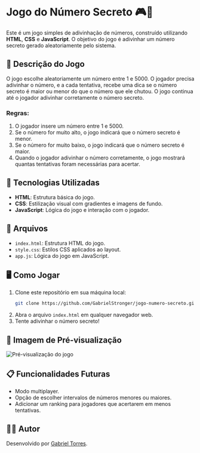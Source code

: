 # Jogo do Número Secreto 🎮🔢

Este é um jogo simples de adivinhação de números, construído utilizando **HTML**, **CSS** e **JavaScript**. O objetivo do jogo é adivinhar um número secreto gerado aleatoriamente pelo sistema.

## 📜 Descrição do Jogo

O jogo escolhe aleatoriamente um número entre 1 e 5000. O jogador precisa adivinhar o número, e a cada tentativa, recebe uma dica se o número secreto é maior ou menor do que o número que ele chutou. O jogo continua até o jogador adivinhar corretamente o número secreto.

### Regras:
1. O jogador insere um número entre 1 e 5000.
2. Se o número for muito alto, o jogo indicará que o número secreto é menor.
3. Se o número for muito baixo, o jogo indicará que o número secreto é maior.
4. Quando o jogador adivinhar o número corretamente, o jogo mostrará quantas tentativas foram necessárias para acertar.

## 🚀 Tecnologias Utilizadas
- **HTML**: Estrutura básica do jogo.
- **CSS**: Estilização visual com gradientes e imagens de fundo.
- **JavaScript**: Lógica do jogo e interação com o jogador.

## 📁 Arquivos
- `index.html`: Estrutura HTML do jogo.
- `style.css`: Estilos CSS aplicados ao layout.
- `app.js`: Lógica do jogo em JavaScript.

## 🖥️ Como Jogar
1. Clone este repositório em sua máquina local:
    ```bash
    git clone https://github.com/GabrielStronger/jogo-numero-secreto.git
    ```
2. Abra o arquivo `index.html` em qualquer navegador web.
3. Tente adivinhar o número secreto!

## 📸 Imagem de Pré-visualização
![Pré-visualização do jogo](./img/screenshot.png)

## 📋 Funcionalidades Futuras
- Modo multiplayer.
- Opção de escolher intervalos de números menores ou maiores.
- Adicionar um ranking para jogadores que acertarem em menos tentativas.

## 🧑‍💻 Autor
Desenvolvido por [Gabriel Torres](https://github.com/GabrielStronger).

